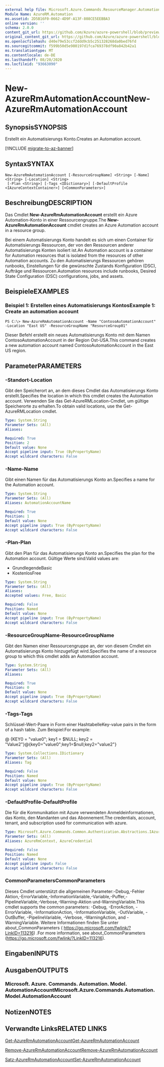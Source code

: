 ```yaml
---
external help file: Microsoft.Azure.Commands.ResourceManager.Automation.dll-Help.xml
Module Name: AzureRM.Automation
ms.assetid: 2D5B16F0-0662-4D9F-A13F-808CE5EEBBA3
online version: ''
schema: 2.0.0
content_git_url: https://github.com/Azure/azure-powershell/blob/preview/src/ResourceManager/Automation/Commands.Automation/help/New-AzureRmAutomationAccount.md
original_content_git_url: https://github.com/Azure/azure-powershell/blob/preview/src/ResourceManager/Automation/Commands.Automation/help/New-AzureRmAutomationAccount.md
ms.openlocfilehash: d40e79e53ccf2ddd9cb5c251328268da0bed76fd
ms.sourcegitcommit: f599b50d5e980197d1fca769378df90a842b42a1
ms.translationtype: MT
ms.contentlocale: de-DE
ms.lasthandoff: 08/20/2020
ms.locfileid: "93663090"
---
```

# <span data-ttu-id="6b862-101">New-AzureRmAutomationAccount</span><span class="sxs-lookup"><span data-stu-id="6b862-101">New-AzureRmAutomationAccount</span></span>

## <span data-ttu-id="6b862-102">Synopsis</span><span class="sxs-lookup"><span data-stu-id="6b862-102">SYNOPSIS</span></span>
<span data-ttu-id="6b862-103">Erstellt ein Automatisierungs Konto.</span><span class="sxs-lookup"><span data-stu-id="6b862-103">Creates an Automation account.</span></span>

[!INCLUDE [migrate-to-az-banner](../../includes/migrate-to-az-banner.md)]

## <span data-ttu-id="6b862-104">Syntax</span><span class="sxs-lookup"><span data-stu-id="6b862-104">SYNTAX</span></span>

```
New-AzureRmAutomationAccount [-ResourceGroupName] <String> [-Name] <String> [-Location] <String>
 [-Plan <String>] [-Tags <IDictionary>] [-DefaultProfile <IAzureContextContainer>] [<CommonParameters>]
```

## <span data-ttu-id="6b862-105">Beschreibung</span><span class="sxs-lookup"><span data-stu-id="6b862-105">DESCRIPTION</span></span>
<span data-ttu-id="6b862-106">Das Cmdlet **New-AzureRmAutomationAccount** erstellt ein Azure Automation-Konto in einer Ressourcengruppe.</span><span class="sxs-lookup"><span data-stu-id="6b862-106">The **New-AzureRmAutomationAccount** cmdlet creates an Azure Automation account in a resource group.</span></span>

<span data-ttu-id="6b862-107">Bei einem Automatisierungs Konto handelt es sich um einen Container für Automatisierungs Ressourcen, der von den Ressourcen anderer Automatisierungs Konten isoliert ist.</span><span class="sxs-lookup"><span data-stu-id="6b862-107">An Automation account is a container for Automation resources that is isolated from the resources of other Automation accounts.</span></span> <span data-ttu-id="6b862-108">Zu den Automatisierungs Ressourcen gehören runbooks, Einstellungen für die gewünschte Zustands Konfiguration (DSC), Aufträge und Ressourcen.</span><span class="sxs-lookup"><span data-stu-id="6b862-108">Automation resources include runbooks, Desired State Configuration (DSC) configurations, jobs, and assets.</span></span>

## <span data-ttu-id="6b862-109">Beispiele</span><span class="sxs-lookup"><span data-stu-id="6b862-109">EXAMPLES</span></span>

### <span data-ttu-id="6b862-110">Beispiel 1: Erstellen eines Automatisierungs Kontos</span><span class="sxs-lookup"><span data-stu-id="6b862-110">Example 1: Create an automation account</span></span>
```
PS C:\> New-AzureRmAutomationAccount -Name "ContosoAutomationAccount" -Location "East US" -ResourceGroupName "ResourceGroup01"
```

<span data-ttu-id="6b862-111">Dieser Befehl erstellt ein neues Automatisierungs Konto mit dem Namen ContosoAutomationAccount in der Region Ost-USA.</span><span class="sxs-lookup"><span data-stu-id="6b862-111">This command creates a new automation account named ContosoAutomationAccount in the East US region.</span></span>

## <span data-ttu-id="6b862-112">Parameter</span><span class="sxs-lookup"><span data-stu-id="6b862-112">PARAMETERS</span></span>

### <span data-ttu-id="6b862-113">-Standort</span><span class="sxs-lookup"><span data-stu-id="6b862-113">-Location</span></span>
<span data-ttu-id="6b862-114">Gibt den Speicherort an, an dem dieses Cmdlet das Automatisierungs Konto erstellt.</span><span class="sxs-lookup"><span data-stu-id="6b862-114">Specifies the location in which this cmdlet creates the Automation account.</span></span>
<span data-ttu-id="6b862-115">Verwenden Sie das Get-AzureRMLocation-Cmdlet, um gültige Speicherorte zu erhalten.</span><span class="sxs-lookup"><span data-stu-id="6b862-115">To obtain valid locations, use the Get-AzureRMLocation cmdlet.</span></span>

```yaml
Type: System.String
Parameter Sets: (All)
Aliases: 

Required: True
Position: 2
Default value: None
Accept pipeline input: True (ByPropertyName)
Accept wildcard characters: False
```

### <span data-ttu-id="6b862-116">-Name</span><span class="sxs-lookup"><span data-stu-id="6b862-116">-Name</span></span>
<span data-ttu-id="6b862-117">Gibt einen Namen für das Automatisierungs Konto an.</span><span class="sxs-lookup"><span data-stu-id="6b862-117">Specifies a name for the Automation account.</span></span>

```yaml
Type: System.String
Parameter Sets: (All)
Aliases: AutomationAccountName

Required: True
Position: 1
Default value: None
Accept pipeline input: True (ByPropertyName)
Accept wildcard characters: False
```

### <span data-ttu-id="6b862-118">-Plan</span><span class="sxs-lookup"><span data-stu-id="6b862-118">-Plan</span></span>
<span data-ttu-id="6b862-119">Gibt den Plan für das Automatisierungs Konto an.</span><span class="sxs-lookup"><span data-stu-id="6b862-119">Specifies the plan for the Automation account.</span></span>
<span data-ttu-id="6b862-120">Gültige Werte sind:</span><span class="sxs-lookup"><span data-stu-id="6b862-120">Valid values are:</span></span>

- <span data-ttu-id="6b862-121">Grundlegende</span><span class="sxs-lookup"><span data-stu-id="6b862-121">Basic</span></span>
- <span data-ttu-id="6b862-122">Kostenlos</span><span class="sxs-lookup"><span data-stu-id="6b862-122">Free</span></span>

```yaml
Type: System.String
Parameter Sets: (All)
Aliases: 
Accepted values: Free, Basic

Required: False
Position: Named
Default value: None
Accept pipeline input: True (ByPropertyName)
Accept wildcard characters: False
```

### <span data-ttu-id="6b862-123">-ResourceGroupName</span><span class="sxs-lookup"><span data-stu-id="6b862-123">-ResourceGroupName</span></span>
<span data-ttu-id="6b862-124">Gibt den Namen einer Ressourcengruppe an, der von diesem Cmdlet ein Automatisierungs Konto hinzugefügt wird.</span><span class="sxs-lookup"><span data-stu-id="6b862-124">Specifies the name of a resource group to which this cmdlet adds an Automation account.</span></span>

```yaml
Type: System.String
Parameter Sets: (All)
Aliases: 

Required: True
Position: 0
Default value: None
Accept pipeline input: True (ByPropertyName)
Accept wildcard characters: False
```

### <span data-ttu-id="6b862-125">-Tags</span><span class="sxs-lookup"><span data-stu-id="6b862-125">-Tags</span></span>
<span data-ttu-id="6b862-126">Schlüssel-Wert-Paare in Form einer Hashtabelle</span><span class="sxs-lookup"><span data-stu-id="6b862-126">Key-value pairs in the form of a hash table.</span></span> <span data-ttu-id="6b862-127">Zum Beispiel:</span><span class="sxs-lookup"><span data-stu-id="6b862-127">For example:</span></span>

<span data-ttu-id="6b862-128">@ {KEY0 = "value0"; key1 = $NULL; key2 = "Value2"}</span><span class="sxs-lookup"><span data-stu-id="6b862-128">@{key0="value0";key1=$null;key2="value2"}</span></span>

```yaml
Type: System.Collections.IDictionary
Parameter Sets: (All)
Aliases: Tag

Required: False
Position: Named
Default value: None
Accept pipeline input: True (ByPropertyName)
Accept wildcard characters: False
```

### <span data-ttu-id="6b862-129">-DefaultProfile</span><span class="sxs-lookup"><span data-stu-id="6b862-129">-DefaultProfile</span></span>
<span data-ttu-id="6b862-130">Die für die Kommunikation mit Azure verwendeten Anmeldeinformationen, das Konto, den Mandanten und das Abonnement.</span><span class="sxs-lookup"><span data-stu-id="6b862-130">The credentials, account, tenant, and subscription used for communication with azure.</span></span>

```yaml
Type: Microsoft.Azure.Commands.Common.Authentication.Abstractions.IAzureContextContainer
Parameter Sets: (All)
Aliases: AzureRmContext, AzureCredential

Required: False
Position: Named
Default value: None
Accept pipeline input: False
Accept wildcard characters: False
```

### <span data-ttu-id="6b862-131">CommonParameters</span><span class="sxs-lookup"><span data-stu-id="6b862-131">CommonParameters</span></span>
<span data-ttu-id="6b862-132">Dieses Cmdlet unterstützt die allgemeinen Parameter:-Debug,-Fehler Aktion,-ErrorVariable,-InformationVariable,-Variable,-Puffer,-PipelineVariable,-Verbose,-Warning-Aktion und-WarningVariable.</span><span class="sxs-lookup"><span data-stu-id="6b862-132">This cmdlet supports the common parameters: -Debug, -ErrorAction, -ErrorVariable, -InformationAction, -InformationVariable, -OutVariable, -OutBuffer, -PipelineVariable, -Verbose, -WarningAction, and -WarningVariable.</span></span> <span data-ttu-id="6b862-133">Weitere Informationen finden Sie unter about_CommonParameters ( https://go.microsoft.com/fwlink/?LinkID=113216) .</span><span class="sxs-lookup"><span data-stu-id="6b862-133">For more information, see about_CommonParameters (https://go.microsoft.com/fwlink/?LinkID=113216).</span></span>

## <span data-ttu-id="6b862-134">Eingaben</span><span class="sxs-lookup"><span data-stu-id="6b862-134">INPUTS</span></span>

## <span data-ttu-id="6b862-135">Ausgaben</span><span class="sxs-lookup"><span data-stu-id="6b862-135">OUTPUTS</span></span>

### <span data-ttu-id="6b862-136">Microsoft. Azure. Commands. Automation. Model. AutomationAccount</span><span class="sxs-lookup"><span data-stu-id="6b862-136">Microsoft.Azure.Commands.Automation.Model.AutomationAccount</span></span>

## <span data-ttu-id="6b862-137">Notizen</span><span class="sxs-lookup"><span data-stu-id="6b862-137">NOTES</span></span>

## <span data-ttu-id="6b862-138">Verwandte Links</span><span class="sxs-lookup"><span data-stu-id="6b862-138">RELATED LINKS</span></span>

[<span data-ttu-id="6b862-139">Get-AzureRmAutomationAccount</span><span class="sxs-lookup"><span data-stu-id="6b862-139">Get-AzureRmAutomationAccount</span></span>](./Get-AzureRmAutomationAccount.md)

[<span data-ttu-id="6b862-140">Remove-AzureRmAutomationAccount</span><span class="sxs-lookup"><span data-stu-id="6b862-140">Remove-AzureRmAutomationAccount</span></span>](./Remove-AzureRmAutomationAccount.md)

[<span data-ttu-id="6b862-141">Satz-AzureRmAutomationAccount</span><span class="sxs-lookup"><span data-stu-id="6b862-141">Set-AzureRmAutomationAccount</span></span>](./Set-AzureRmAutomationAccount.md)
